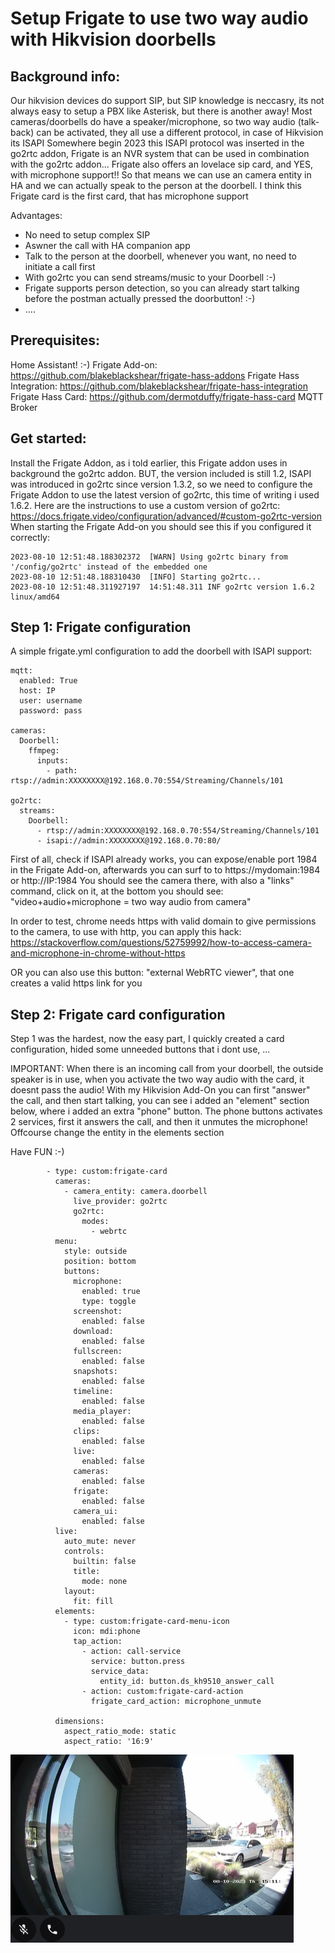 # Setup Frigate to use two way audio with Hikvision doorbells


## Background info:

Our hikvision devices do support SIP, but SIP knowledge is neccasry, its not always easy to setup a PBX like Asterisk, but there is another away!
Most cameras/doorbells do have a speaker/microphone, so two way audio (talk-back) can be activated, they all use a different protocol, in case of Hikvision its ISAPI
Somewhere begin 2023 this ISAPI protocol was inserted in the go2rtc addon, Frigate is an NVR system that can be used in combination with the go2rtc addon... 
Frigate also offers an lovelace sip card, and YES, with microphone support!! So that means we can use an camera entity in HA and we can actually speak to the person at the doorbell.
I think this Frigate card is the first card, that has microphone support 


Advantages:

- No need to setup complex SIP
- Aswner the call with HA companion app
- Talk to the person at the doorbell, whenever you want, no need to initiate a call first
- With go2rtc you can send streams/music to your Doorbell :-)
- Frigate supports person detection, so you can already start talking before the postman actually pressed the doorbutton! :-)
- ....

## Prerequisites:
Home Assistant! :-)
Frigate Add-on: https://github.com/blakeblackshear/frigate-hass-addons
Frigate Hass Integration: https://github.com/blakeblackshear/frigate-hass-integration
Frigate Hass Card: https://github.com/dermotduffy/frigate-hass-card
MQTT Broker

## Get started:

Install the Frigate Addon, as i told earlier, this Frigate addon uses in background the go2rtc addon. BUT, the version included is still 1.2, ISAPI was introduced in go2rtc since version 1.3.2, so we need to configure the Frigate Addon to use the latest version of go2rtc, this time of writing i used 1.6.2. 
Here are the instructions to use a custom version of go2rtc: https://docs.frigate.video/configuration/advanced/#custom-go2rtc-version
When starting the Frigate Add-on you should see this if you configured it correctly:

```
2023-08-10 12:51:48.188302372  [WARN] Using go2rtc binary from '/config/go2rtc' instead of the embedded one
2023-08-10 12:51:48.188310430  [INFO] Starting go2rtc...
2023-08-10 12:51:48.311927197  14:51:48.311 INF go2rtc version 1.6.2 linux/amd64
```

## Step 1: Frigate configuration

A simple frigate.yml configuration to add the doorbell with ISAPI support:

```
mqtt:
  enabled: True
  host: IP
  user: username
  password: pass

cameras:
  Doorbell:
    ffmpeg:
      inputs:
        - path: rtsp://admin:XXXXXXXX@192.168.0.70:554/Streaming/Channels/101

go2rtc:
  streams:
    Doorbell:
      - rtsp://admin:XXXXXXXX@192.168.0.70:554/Streaming/Channels/101
      - isapi://admin:XXXXXXXX@192.168.0.70:80/

```
First of all, check if ISAPI already works, you can expose/enable port 1984 in the Frigate Add-on, afterwards you can surf to to https://mydomain:1984 or http://IP:1984
You should see the camera there, with also a "links" command, click on it, at the bottom you should see: "video+audio+microphone = two way audio from camera"

In order to test, chrome needs https with valid domain to give permissions to the camera, to use with http, you can apply this hack:
https://stackoverflow.com/questions/52759992/how-to-access-camera-and-microphone-in-chrome-without-https

OR you can also use this button: "external WebRTC viewer", that one creates a valid https link for you

## Step 2: Frigate card configuration

Step 1 was the hardest, now the easy part, I quickly created a card configuration, hided some unneeded buttons that i dont use, ...

IMPORTANT: When there is an incoming call from your doorbell, the outside speaker is in use, when you activate the two way audio with the card, it doesnt pass the audio!
With my Hikvision Add-On you can first "answer" the call, and then start talking, you can see i added an "element" section below, where i added an extra "phone" button. 
The phone buttons activates 2 services, first it answers the call, and then it unmutes the microphone! Offcourse change the entity in the elements section

Have FUN :-)

```
        - type: custom:frigate-card
          cameras:
            - camera_entity: camera.doorbell
              live_provider: go2rtc
              go2rtc:
                modes:
                  - webrtc
          menu:
            style: outside
            position: bottom
            buttons:
              microphone:
                enabled: true
                type: toggle
              screenshot:
                enabled: false
              download:
                enabled: false
              fullscreen:
                enabled: false
              snapshots:
                enabled: false
              timeline:
                enabled: false
              media_player:
                enabled: false
              clips:
                enabled: false
              live:
                enabled: false
              cameras:
                enabled: false
              frigate:
                enabled: false
              camera_ui:
                enabled: false
          live:
            auto_mute: never
            controls:
              builtin: false
              title:
                mode: none
            layout:
              fit: fill
          elements:
            - type: custom:frigate-card-menu-icon
              icon: mdi:phone
              tap_action:
                - action: call-service
                  service: button.press
                  service_data:
                    entity_id: button.ds_kh9510_answer_call
                - action: custom:frigate-card-action
                  frigate_card_action: microphone_unmute

          dimensions:
            aspect_ratio_mode: static
            aspect_ratio: '16:9'
```

![Ivms](frigate.png)

